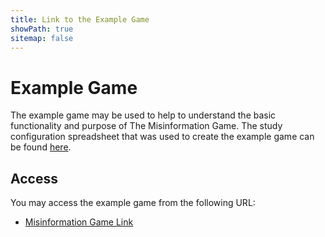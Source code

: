 ```yaml
---
title: Link to the Example Game
showPath: true
sitemap: false
---
```


# Example Game

The example game may be used to help to understand the basic functionality
and purpose of The Misinformation Game. The study configuration spreadsheet
that was used to create the example game can be found [here](/link/ExampleStudy).

## Access

You may access the example game from the following URL:

- [Misinformation Game Link](https://misinformation-game.web.app/study/m1v891krnanahrdi/id?s=hviawth01zo4zxmx)
